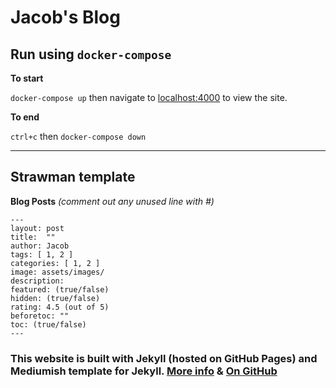 # Jacob's Blog

## Run using `docker-compose`

**To start**

`docker-compose up` then navigate to [localhost:4000](http://localhost:4000) to view the site.

**To end**

`ctrl+c` then `docker-compose down`

---

## Strawman template

**Blog Posts** _(comment out any unused line with #)_

```
---
layout: post
title:  ""
author: Jacob
tags: [ 1, 2 ]
categories: [ 1, 2 ]
image: assets/images/
description:
featured: (true/false)
hidden: (true/false)
rating: 4.5 (out of 5)
beforetoc: ""
toc: (true/false)
---
```
### This website is built with Jekyll (hosted on GitHub Pages) and Mediumish template for Jekyll. [More info](https://bootstrapstarter.com/bootstrap-templates/template-mediumish-bootstrap-jekyll/) & [On GitHub](https://github.com/wowthemesnet/mediumish-theme-jekyll)
